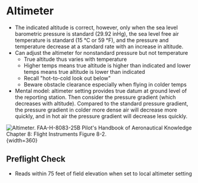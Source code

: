# Altimeter

* The indicated altitude is correct, however, only when the sea level barometric pressure is standard (29.92 inHg), the sea level free air temperature is standard (15 &#176;C or 59 &#176;F), and the pressure and temperature decrease at a standard rate with an increase in altitude.
* Can adjust the altimeter for nonstandard pressure but not temperature
  * True altitude thus varies with temperature
  * Higher temps means true altitude is higher than indicated and lower temps means true altitude is lower than indicated
  * Recall "hot-to-cold look out below"
  * Beware obstacle clearance especially when flying in colder temps
* Mental model: altimeter setting provides true datum at ground level of the reporting station. Then consider the pressure gradient (which decreases with altitude). Compared to the standard pressure gradient, the pressure gradient in colder more dense air will decrease more quickly, and in hot air the pressure gradient will decrease less quickly.

![Altimeter. [FAA-H-8083-25B Pilot's Handbook of Aeronautical Knowledge](https://www.faa.gov/regulations_policies/handbooks_manuals/aviation/phak) [Chapter 8: Flight Instruments](https://www.faa.gov/sites/faa.gov/files/regulations_policies/handbooks_manuals/aviation/phak/10_phak_ch8.pdf) Figure 8-2.](/img/phak/phak-figure-8-2-altimeter.jpg){width=360}

## Preflight Check

* Reads within 75 feet of field elevation when set to local altimeter setting
